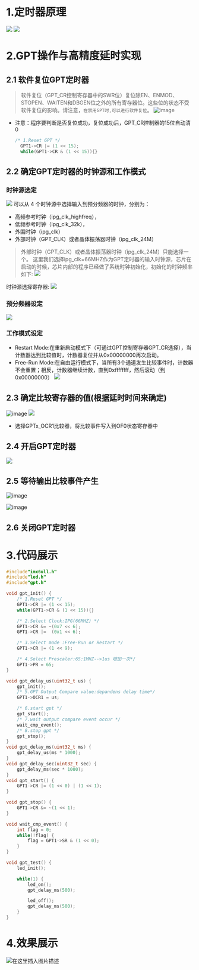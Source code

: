 # 1.定时器原理
![](https://img.mukewang.com/wiki/63e9d52108c55f5e07080381.jpg)
![](https://img.mukewang.com/wiki/63e9d57009fcc87708890713.jpg)
# 2.GPT操作与高精度延时实现
## 2.1 软件复位GPT定时器
> 软件复位（GPT_CR控制寄存器中的SWR位）复位除EN、ENMOD、STOPEN、WAITEN和DBGEN位之外的所有寄存器位。这些位的状态不受软件复位的影响。请注意，`在禁用GPT时,可以进行软件复位`。
![image](https://github.com/Harrison-2021/imx6ull-smart-car/assets/77105239/5ced9379-2fb3-4fe1-b85c-2acbfab0c815)
- 注意：程序要判断是否复位成功，复位成功后，GPT_CR控制器的15位自动清0
  ```c
  /* 1.Reset GPT */
    GPT1->CR |= (1 << 15);
    while(GPT1->CR & (1 << 15)){}
  ```
## 2.2 确定GPT定时器的时钟源和工作模式
### 时钟源选定
![](https://img.mukewang.com/wiki/63e9d5b8099d413f08630338.jpg)
可以从 4 个时钟源中选择输入到预分频器的时钟，分别为：

- 高频参考时钟（ipg_clk_highfreq），
- 低频参考时钟（ipg_clk_32k），
- 外围时钟（ipg_clk）
- 外部时钟（GPT_CLK）或者晶体振荡器时钟（ipg_clk_24M）
> 外部时钟（GPT_CLK）或者晶体振荡器时钟（ipg_clk_24M）只能选择一个。
这里我们选择ipg_clk=66MHZ作为GPT定时器的输入时钟源，芯片在启动的时候，芯片内部的程序已经做了系统时钟初始化，初始化的时钟频率如下:
![](https://img.mukewang.com/wiki/63e9d5da08a5e4e907230372.jpg)

时钟源选择寄存器:
![](https://img.mukewang.com/wiki/63e9d60709a331ff08850672.jpg)

### 预分频器设定
![](https://img.mukewang.com/wiki/63e9d62209b92cf309030811.jpg)
### 工作模式设定
- Restart Mode:在重新启动模式下（可通过GPT控制寄存器GPT_CR选择），当计数器达到比较值时，计数器复位并从0x00000000再次启动。
- Free-Run Mode:在自由运行模式下，当所有3个通道发生比较事件时，计数器不会重置；相反，计数器继续计数，直到0xffffffff，然后滚动（到0x00000000）
![](https://img.mukewang.com/wiki/63e9d644093b398109010268.jpg)
## 2.3 确定比较寄存器的值(根据延时时间来确定)
![image](https://github.com/Harrison-2021/imx6ull-smart-car/assets/77105239/94999826-74ab-401f-b4f6-e42446a778f3)
![](https://img.mukewang.com/wiki/63e9d7ed09d7943709010453.jpg)
- 选择GPTx_OCR1比较器，将比较事件写入到OF0状态寄存器中
## 2.4 开启GPT定时器
![](https://img.mukewang.com/wiki/63e9d68809cddf6008960624.jpg)
## 2.5 等待输出比较事件产生
![image](https://github.com/Harrison-2021/imx6ull-smart-car/assets/77105239/f0c3c956-1ae5-4dc7-89d8-d3e01facff88)

![image](https://github.com/Harrison-2021/imx6ull-smart-car/assets/77105239/399441f2-b882-4b4a-89f5-4cb8aa23da22)

## 2.6 关闭GPT定时器

# 3.代码展示
```c
#include"imx6ull.h"
#include"led.h"
#include"gpt.h"

void gpt_init() {
    /* 1.Reset GPT */
    GPT1->CR |= (1 << 15);
    while(GPT1->CR & (1 << 15)){}

    /* 2.Select Clock:IPG(66MHZ) */
    GPT1->CR &= ~(0x7 << 6);
    GPT1->CR |=  (0x1 << 6);

    /* 3.Select mode :Free-Run or Restart */
    GPT1->CR |= (1 << 9);

    /* 4.Select Prescaler:65:1MHZ-->1us 增加一次*/
    GPT1->PR = 65;
}

void gpt_delay_us(uint32_t us) {
    gpt_init();
    /* 5.GPT Output Compare value:depandens delay time*/
    GPT1->OCR1 = us;

    /* 6.start gpt */
    gpt_start();
    /* 7.wait output compare event occur */
    wait_cmp_event();
    /* 8.stop gpt */
    gpt_stop();
}
void gpt_delay_ms(uint32_t ms) {
    gpt_delay_us(ms * 1000);
}
void gpt_delay_sec(uint32_t sec) {
    gpt_delay_ms(sec * 1000);
}
void gpt_start() {
    GPT1->CR |= (1 << 0) | (1 << 1);
}

void gpt_stop() {
    GPT1->CR &= ~(1 << 1);
}

void wait_cmp_event() {
    int flag = 0;
    while(!flag) {
        flag = GPT1->SR & (1 << 0);
    }
}

void gpt_test() {
    led_init();

    while(1) {
        led_on();
        gpt_delay_ms(500);

        led_off();
        gpt_delay_ms(500);
    }
}


```
# 4.效果展示
![在这里插入图片描述](https://img-blog.csdnimg.cn/direct/ae63afdf8ec44d10acfc7628a4c23248.gif)
